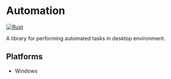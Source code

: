 # Automation

[![Rust](https://github.com/paakmau/automation/actions/workflows/rust.yml/badge.svg)](https://github.com/paakmau/automation/actions/workflows/rust.yml)

A library for performing automated tasks in desktop environment.

## Platforms

- Windows
